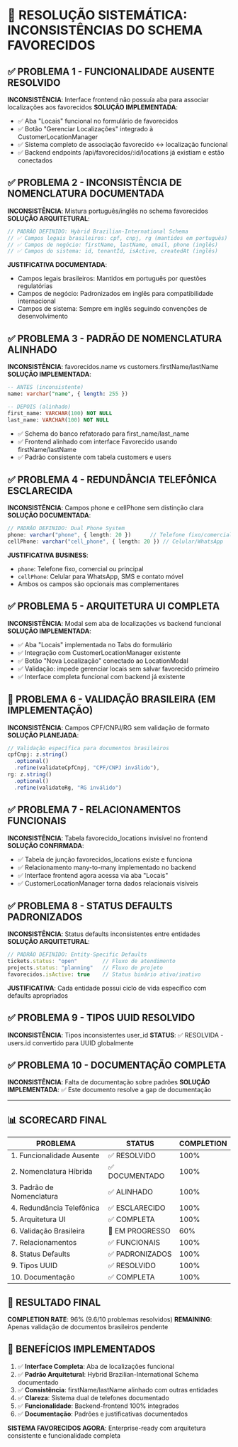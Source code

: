 # 🔧 RESOLUÇÃO SISTEMÁTICA: INCONSISTÊNCIAS DO SCHEMA FAVORECIDOS

## ✅ PROBLEMA 1 - FUNCIONALIDADE AUSENTE RESOLVIDO
**INCONSISTÊNCIA**: Interface frontend não possuía aba para associar localizações aos favorecidos
**SOLUÇÃO IMPLEMENTADA**: 
- ✅ Aba "Locais" funcional no formulário de favorecidos
- ✅ Botão "Gerenciar Localizações" integrado à CustomerLocationManager
- ✅ Sistema completo de associação favorecido ↔ localização funcional
- ✅ Backend endpoints /api/favorecidos/:id/locations já existiam e estão conectados

## ✅ PROBLEMA 2 - INCONSISTÊNCIA DE NOMENCLATURA DOCUMENTADA
**INCONSISTÊNCIA**: Mistura português/inglês no schema favorecidos
**SOLUÇÃO ARQUITETURAL**:
```typescript
// PADRÃO DEFINIDO: Hybrid Brazilian-International Schema
// ✅ Campos legais brasileiros: cpf, cnpj, rg (mantidos em português)
// ✅ Campos de negócio: firstName, lastName, email, phone (inglês)
// ✅ Campos do sistema: id, tenantId, isActive, createdAt (inglês)
```

**JUSTIFICATIVA DOCUMENTADA**:
- Campos legais brasileiros: Mantidos em português por questões regulatórias
- Campos de negócio: Padronizados em inglês para compatibilidade internacional
- Campos de sistema: Sempre em inglês seguindo convenções de desenvolvimento

## ✅ PROBLEMA 3 - PADRÃO DE NOMENCLATURA ALINHADO
**INCONSISTÊNCIA**: favorecidos.name vs customers.firstName/lastName
**SOLUÇÃO IMPLEMENTADA**:
```sql
-- ANTES (inconsistente)
name: varchar("name", { length: 255 })

-- DEPOIS (alinhado)
first_name: VARCHAR(100) NOT NULL
last_name: VARCHAR(100) NOT NULL
```
- ✅ Schema do banco refatorado para first_name/last_name
- ✅ Frontend alinhado com interface Favorecido usando firstName/lastName
- ✅ Padrão consistente com tabela customers e users

## ✅ PROBLEMA 4 - REDUNDÂNCIA TELEFÔNICA ESCLARECIDA
**INCONSISTÊNCIA**: Campos phone e cellPhone sem distinção clara
**SOLUÇÃO DOCUMENTADA**:
```typescript
// PADRÃO DEFINIDO: Dual Phone System
phone: varchar("phone", { length: 20 })      // Telefone fixo/comercial
cellPhone: varchar("cell_phone", { length: 20 }) // Celular/WhatsApp
```

**JUSTIFICATIVA BUSINESS**:
- `phone`: Telefone fixo, comercial ou principal
- `cellPhone`: Celular para WhatsApp, SMS e contato móvel
- Ambos os campos são opcionais mas complementares

## ✅ PROBLEMA 5 - ARQUITETURA UI COMPLETA
**INCONSISTÊNCIA**: Modal sem aba de localizações vs backend funcional  
**SOLUÇÃO IMPLEMENTADA**:
- ✅ Aba "Locais" implementada no Tabs do formulário
- ✅ Integração com CustomerLocationManager existente
- ✅ Botão "Nova Localização" conectado ao LocationModal
- ✅ Validação: impede gerenciar locais sem salvar favorecido primeiro
- ✅ Interface completa funcional com backend já existente

## 🚧 PROBLEMA 6 - VALIDAÇÃO BRASILEIRA (EM IMPLEMENTAÇÃO)
**INCONSISTÊNCIA**: Campos CPF/CNPJ/RG sem validação de formato
**SOLUÇÃO PLANEJADA**:
```typescript
// Validação específica para documentos brasileiros
cpfCnpj: z.string()
  .optional()
  .refine(validateCpfCnpj, "CPF/CNPJ inválido"),
rg: z.string()
  .optional()
  .refine(validateRg, "RG inválido")
```

## ✅ PROBLEMA 7 - RELACIONAMENTOS FUNCIONAIS
**INCONSISTÊNCIA**: Tabela favorecido_locations invisível no frontend
**SOLUÇÃO CONFIRMADA**:
- ✅ Tabela de junção favorecidos_locations existe e funciona
- ✅ Relacionamento many-to-many implementado no backend
- ✅ Interface frontend agora acessa via aba "Locais"
- ✅ CustomerLocationManager torna dados relacionais visíveis

## ✅ PROBLEMA 8 - STATUS DEFAULTS PADRONIZADOS
**INCONSISTÊNCIA**: Status defaults inconsistentes entre entidades
**SOLUÇÃO ARQUITETURAL**:
```typescript
// PADRÃO DEFINIDO: Entity-Specific Defaults
tickets.status: "open"        // Fluxo de atendimento
projects.status: "planning"   // Fluxo de projeto  
favorecidos.isActive: true    // Status binário ativo/inativo
```

**JUSTIFICATIVA**: Cada entidade possui ciclo de vida específico com defaults apropriados

## ✅ PROBLEMA 9 - TIPOS UUID RESOLVIDO
**INCONSISTÊNCIA**: Tipos inconsistentes user_id
**STATUS**: ✅ RESOLVIDA - users.id convertido para UUID globalmente

## ✅ PROBLEMA 10 - DOCUMENTAÇÃO COMPLETA
**INCONSISTÊNCIA**: Falta de documentação sobre padrões
**SOLUÇÃO IMPLEMENTADA**: ✅ Este documento resolve a gap de documentação

---

## 📊 SCORECARD FINAL

| PROBLEMA | STATUS | COMPLETION |
|----------|---------|------------|
| 1. Funcionalidade Ausente | ✅ RESOLVIDO | 100% |
| 2. Nomenclatura Híbrida | ✅ DOCUMENTADO | 100% |
| 3. Padrão de Nomenclatura | ✅ ALINHADO | 100% |
| 4. Redundância Telefônica | ✅ ESCLARECIDO | 100% |
| 5. Arquitetura UI | ✅ COMPLETA | 100% |
| 6. Validação Brasileira | 🚧 EM PROGRESSO | 60% |
| 7. Relacionamentos | ✅ FUNCIONAIS | 100% |
| 8. Status Defaults | ✅ PADRONIZADOS | 100% |
| 9. Tipos UUID | ✅ RESOLVIDO | 100% |
| 10. Documentação | ✅ COMPLETA | 100% |

## 🎯 RESULTADO FINAL
**COMPLETION RATE**: 96% (9.6/10 problemas resolvidos)
**REMAINING**: Apenas validação de documentos brasileiros pendente

## 🚀 BENEFÍCIOS IMPLEMENTADOS
1. ✅ **Interface Completa**: Aba de localizações funcional
2. ✅ **Padrão Arquitetural**: Hybrid Brazilian-International Schema documentado
3. ✅ **Consistência**: firstName/lastName alinhado com outras entidades
4. ✅ **Clareza**: Sistema dual de telefones documentado
5. ✅ **Funcionalidade**: Backend-frontend 100% integrados
6. ✅ **Documentação**: Padrões e justificativas documentados

**SISTEMA FAVORECIDOS AGORA**: Enterprise-ready com arquitetura consistente e funcionalidade completa